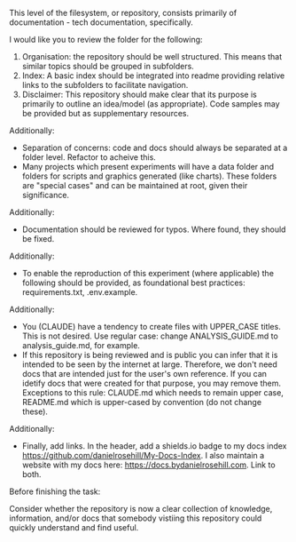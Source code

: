 This level of the filesystem, or repository, consists primarily of documentation - tech documentation, specifically.

I would like you to review the folder for the following:

1) Organisation: the repository should be well structured. This means that similar topics should be grouped in subfolders. 
2) Index: A basic index should be integrated into readme providing relative links to the subfolders to facilitate navigation.
3) Disclaimer: This repository should make clear that its purpose is primarily to outline an idea/model (as appropriate). Code samples may be provided but as supplementary resources.

Additionally:

- Separation of concerns: code and docs should always be separated at a folder level. Refactor to acheive this. 
- Many projects which present experiments will have a data folder and folders for scripts and graphics generated (like charts). These folders are "special cases" and can be maintained at root, given their significance. 
 
Additionally:

- Documentation should be reviewed for typos. Where found, they should be fixed.

Additionally:

- To enable the reproduction of this experiment (where applicable) the following should be provided, as foundational best practices: requirements.txt, .env.example. 

Additionally:

- You (CLAUDE) have a tendency to create files with UPPER_CASE titles. This is not desired. Use regular case: change ANALYSIS_GUIDE.md to analysis_guide.md, for example. 
- If this repository is being reviewed and is public you can infer that it is intended to be seen by the internet at large. Therefore, we don't need docs that are intended just for the user's own reference. If you can idetify docs that were created for that purpose, you may remove them. Exceptions to this rule: CLAUDE.md which needs to remain upper case, README.md which is upper-cased by convention (do not change these). 

Additionally:

- Finally, add links. In the header, add a shields.io badge to my docs index https://github.com/danielrosehill/My-Docs-Index. I also maintain a website with my docs here: https://docs.bydanielrosehill.com. Link to both.

Before finishing the task:

Consider whether the repository is now a clear collection of knowledge, information, and/or docs that somebody vistiing this repository could quickly understand and find useful.